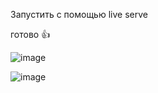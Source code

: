 Запустить с помощью live serve

готово 👍

![image](https://github.com/WukAp/RATS_EATS_MUSHROOMS/assets/47060627/aeb5cd28-8b97-4074-849d-2d401d5bb22d)

![image](https://github.com/WukAp/RATS_EATS_MUSHROOMS/assets/47060627/7f10bed2-9e2d-40c3-a572-b04ca9e0849f)
